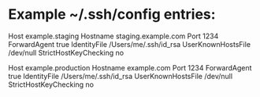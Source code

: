 # Example ~/.ssh/config entries:

Host example.staging
Hostname staging.example.com
Port 1234
ForwardAgent true
IdentityFile /Users/me/.ssh/id_rsa
UserKnownHostsFile /dev/null
StrictHostKeyChecking no

Host example.production
Hostname example.com
Port 1234
ForwardAgent true
IdentityFile /Users/me/.ssh/id_rsa
UserKnownHostsFile /dev/null
StrictHostKeyChecking no

